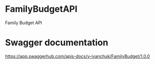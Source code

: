 # FamilyBudgetAPI
Family Budget API

# Swagger documentation
https://app.swaggerhub.com/apis-docs/v-ivanchuk/FamilyBudget/1.0.0

